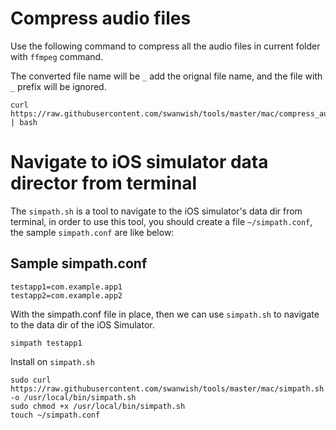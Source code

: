 # Compress audio files

Use the following command to compress all the audio files in current folder with `ffmpeg` command.

The converted file name will be `_` add the orignal file name, and the file with `_` prefix will be ignored.

```
curl https://raw.githubusercontent.com/swanwish/tools/master/mac/compress_audio.sh | bash
```

# Navigate to iOS simulator data director from terminal

The `simpath.sh` is a tool to navigate to the iOS simulator's data dir from terminal, in order to use this tool, 
you should create a file `~/simpath.conf`, the sample `simpath.conf` are like below:

## Sample simpath.conf

```
testapp1=com.example.app1
testapp2=com.example.app2
```

With the simpath.conf file in place, then we can use `simpath.sh` to navigate to the data dir of the iOS Simulator.

```
simpath testapp1
```

Install on `simpath.sh`

```
sudo curl https://raw.githubusercontent.com/swanwish/tools/master/mac/simpath.sh -o /usr/local/bin/simpath.sh
sudo chmod +x /usr/local/bin/simpath.sh
touch ~/simpath.conf
```
